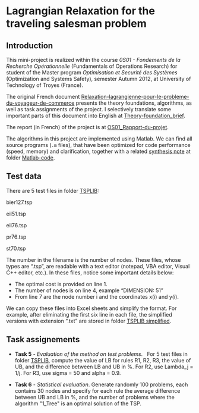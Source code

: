 # Lagrangian Relaxation for the traveling salesman problem

## Introduction
This mini-project is realized within the course _0S01 - Fondements de la Recherche Opérationnelle_ (Fundamentals of Operations Research) for student of the Master program _Optimisation et Securité des Systèmes_ (Optimization and Systems Safety), semester Autumn 2012, at University of Technology of Troyes (France).

The original French document [Relaxation-lagrangienne-pour-le-probleme-du-voyageur-de-commerce](/Relaxation-lagrangienne-pour-le-probleme-du-voyageur-de-commerce.pdf) presents the theory foundations, algorithms, as well as task assignments of the project. I selectively translate some important parts of this document into English at [Theory-foundation_brief](/Theory-Foundation_brief.pdf). 

The report (in French) of the project is at [OS01_Rapport-du-projet](/OS01_Rapport-du-projet.pdf). 

The algorithms in this project are implemented using Matlab.
We can find all source programs (`.m` files), that have been optimized for code performance (speed, memory) and clarification, together with a related [synthesis note](/Matlab-code/Notes.md) at folder [Matlab-code](/Matlab-code/). 


## Test data
There are 5 test files in folder [TSPLIB](/Test-data/TSPLIB/): 

bier127.tsp

eil51.tsp

eil76.tsp

pr76.tsp

st70.tsp

The number in the filename is the number of nodes. These files, whose types are “.tsp”, are readable with a text editor (notepad, VBA editor, Visual C++ editor, etc.). In these files, notice some important details below:
- The optimal cost is provided on line 1.
- The number of nodes is on line 4, example “DIMENSION: 51”
- From line 7 are the node number i and the coordinates x(i) and y(i).

We can copy these files into Excel sheets and simplify the format. For example, after eliminating the first six line in each file, the simplified versions with extension “.txt” are stored in folder [TSPLIB simplified](/Test-data/TSPLIB-simplified/).



## Task assignements
- **Task 5** - _Evaluation of the method on test problems_.  
For 5 test files in folder [TSPLIB](/Test-data/TSPLIB/), compute the value of LB for rules R1, R2, R3, the value of UB, and the difference between LB and UB in %. For R2, use Lambda_j = 1/j. For R3, use sigma = 50 and alpha = 0.9. 

- **Task 6** - _Statistical evaluation_.
Generate randomly 100 problems, each contains 30 nodes and specify for each rule the average difference between UB and LB in %, and the number of problems where the algorithm "1_Tree" is an optimal solution of the TSP. 